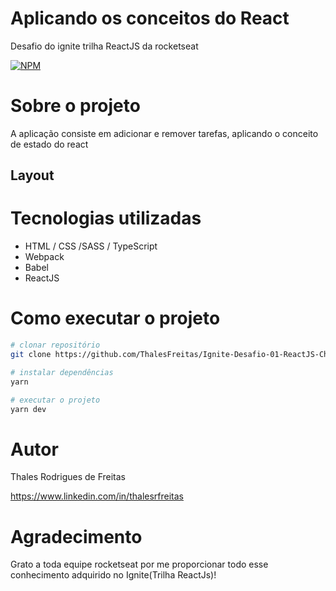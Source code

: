 # Aplicando os conceitos do React
Desafio do ignite trilha ReactJS da rocketseat

[![NPM](https://img.shields.io/npm/l/reactjs_ignite)](https://github.com/ThalesFreitas/Ignite-Desafio-01-ReactJS-Chapter-I/blob/main/LICENSE) 

# Sobre o projeto
A aplicação consiste em adicionar e remover tarefas, aplicando o conceito de estado do react

## Layout


# Tecnologias utilizadas
- HTML / CSS /SASS / TypeScript
- Webpack
- Babel
- ReactJS

# Como executar o projeto

```bash
# clonar repositório
git clone https://github.com/ThalesFreitas/Ignite-Desafio-01-ReactJS-Chapter-I

# instalar dependências
yarn 

# executar o projeto
yarn dev
```

# Autor

Thales Rodrigues de Freitas

https://www.linkedin.com/in/thalesrfreitas

# Agradecimento
Grato a toda equipe rocketseat por me proporcionar todo esse conhecimento adquirido no Ignite(Trilha ReactJs)!
